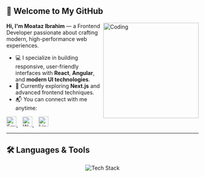 ## 👋 Welcome to My GitHub

<img align="right" src="https://raw.githubusercontent.com/rajput2107/rajput2107/master/Assets/Developer.gif" width="250" alt="Coding" />

**Hi, I'm Moataz Ibrahim** — a Frontend Developer passionate about crafting modern, high-performance web experiences.

- 💻 I specialize in building responsive, user-friendly interfaces with **React**, **Angular**, and **modern UI technologies**.
- 🚀 Currently exploring **Next.js** and advanced frontend techniques.
- 📬 You can connect with me anytime:

<p>
  <a href="mailto:moataz.ibrahim.gaber@gmail.com" target="_blank">
    <img src="https://cdn.jsdelivr.net/gh/devicons/devicon/icons/google/google-original.svg" width="26" alt="Email" />
  </a>&nbsp;&nbsp;
  <a href="https://wa.me/201104712048" target="_blank">
    <img src="https://cdn.jsdelivr.net/gh/devicons/devicon/icons/whatsapp/whatsapp-original.svg" width="26" alt="WhatsApp" />
  </a>&nbsp;&nbsp;
  <a href="https://www.linkedin.com/in/moataz-ibrahim-ali" target="_blank">
    <img src="https://cdn.jsdelivr.net/gh/devicons/devicon/icons/linkedin/linkedin-original.svg" width="26" alt="LinkedIn" />
  </a>
</p>

---

## 🛠️ Languages & Tools

<p align="center">
  <img src="https://skillicons.dev/icons?i=html,css,js,ts,react,angular,nextjs,tailwind,bootstrap,github,vscode,postman" alt="Tech Stack" />
</p>
